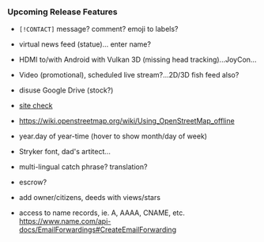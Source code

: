 
### Upcoming Release Features

- `[!CONTACT]` message? comment? emoji to labels?

- virtual news feed (statue)... enter name?

- HDMI to/with Android with Vulkan 3D (missing head tracking)...JoyCon...

- Video (promotional), scheduled live stream?...2D/3D fish feed also?

- disuse Google Drive (stock?)

- [site check](https://developers.google.com/speed/pagespeed/insights/?url=https%3A%2F%2Fmattdown.com%2F)

- https://wiki.openstreetmap.org/wiki/Using_OpenStreetMap_offline

- year.day of year-time (hover to show month/day of week)

- Stryker font, dad's artitect...

- multi-lingual catch phrase? translation?

- escrow?

- add owner/citizens, deeds with views/stars

- access to name records, ie. A, AAAA, CNAME, etc. https://www.name.com/api-docs/EmailForwardings#CreateEmailForwarding
